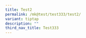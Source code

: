 ```yaml
---
title: Test2
permalink: /mk@test/test333/test2/
variant: tiptap
description: ""
third_nav_title: Test333
---
```

